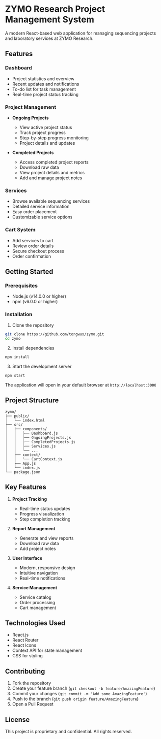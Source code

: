 # ZYMO Research Project Management System

A modern React-based web application for managing sequencing projects and laboratory services at ZYMO Research.

## Features

### Dashboard
- Project statistics and overview
- Recent updates and notifications
- To-do list for task management
- Real-time project status tracking

### Project Management
- **Ongoing Projects**
  - View active project status
  - Track project progress
  - Step-by-step progress monitoring
  - Project details and updates

- **Completed Projects**
  - Access completed project reports
  - Download raw data
  - View project details and metrics
  - Add and manage project notes

### Services
- Browse available sequencing services
- Detailed service information
- Easy order placement
- Customizable service options

### Cart System
- Add services to cart
- Review order details
- Secure checkout process
- Order confirmation

## Getting Started

### Prerequisites
- Node.js (v14.0.0 or higher)
- npm (v6.0.0 or higher)

### Installation

1. Clone the repository
```bash
git clone https://github.com/tongwux/zymo.git
cd zymo
```

2. Install dependencies
```bash
npm install
```

3. Start the development server
```bash
npm start
```

The application will open in your default browser at `http://localhost:3000`

## Project Structure

```
zymo/
├── public/
│   └── index.html
├── src/
│   ├── components/
│   │   ├── Dashboard.js
│   │   ├── OngoingProjects.js
│   │   ├── CompletedProjects.js
│   │   ├── Services.js
│   │   └── ...
│   ├── context/
│   │   └── CartContext.js
│   ├── App.js
│   └── index.js
└── package.json
```

## Key Features

1. **Project Tracking**
   - Real-time status updates
   - Progress visualization
   - Step completion tracking

2. **Report Management**
   - Generate and view reports
   - Download raw data
   - Add project notes

3. **User Interface**
   - Modern, responsive design
   - Intuitive navigation
   - Real-time notifications

4. **Service Management**
   - Service catalog
   - Order processing
   - Cart management

## Technologies Used

- React.js
- React Router
- React Icons
- Context API for state management
- CSS for styling

## Contributing

1. Fork the repository
2. Create your feature branch (`git checkout -b feature/AmazingFeature`)
3. Commit your changes (`git commit -m 'Add some AmazingFeature'`)
4. Push to the branch (`git push origin feature/AmazingFeature`)
5. Open a Pull Request

## License

This project is proprietary and confidential. All rights reserved. 